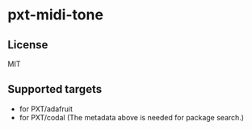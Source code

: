 # pxt-midi-tone

## License

MIT

## Supported targets

* for PXT/adafruit
* for PXT/codal
(The metadata above is needed for package search.)